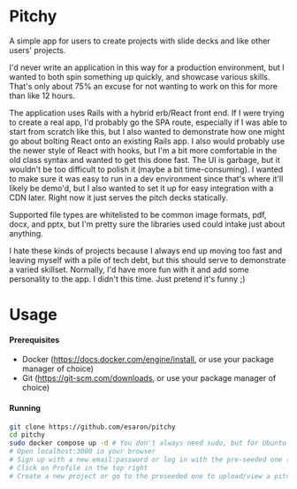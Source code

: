 # Pitchy

A simple app for users to create projects with slide decks and like other users' projects.

I'd never write an application in this way for a production environment, but I wanted to both spin something up quickly, and showcase various skills. That's only about 75% an excuse for not wanting to work on this for more than like 12 hours.

The application uses Rails with a hybrid erb/React front end. If I were trying to create a real app, I'd probably go the SPA route, especially if I was able to start from scratch like this, but I also wanted to demonstrate how one might go about bolting React onto an existing Rails app. I also would probably use the newer style of React with hooks, but I'm a bit more comfortable in the old class syntax and wanted to get this done fast. The UI is garbage, but it wouldn't be too difficult to polish it (maybe a bit time-consuming). I wanted to make sure it was easy to run in a dev environment since that's where it'll likely be demo'd, but I also wanted to set it up for easy integration with a CDN later. Right now it just serves the pitch decks statically.

Supported file types are whitelisted to be common image formats, pdf, docx, and pptx, but I'm pretty sure the libraries used could intake just about anything.

I hate these kinds of projects because I always end up moving too fast and leaving myself with a pile of tech debt, but this should serve to demonstrate a varied skillset. Normally, I'd have more fun with it and add some personality to the app. I didn't this time. Just pretend it's funny ;)

# Usage

#### Prerequisites

- Docker (https://docs.docker.com/engine/install, or use your package manager of choice)
- Git (https://git-scm.com/downloads, or use your package manager of choice)

#### Running

```sh
git clone https://github.com/esaron/pitchy
cd pitchy
sudo docker compose up -d # You don't always need sudo, but for Ubuntu you might
# Open localhost:3000 in your browser
# Sign up with a new email:password or log in with the pre-seeded one (a@a:admina)
# Click on Profile in the top right
# Create a new project or go to the preseeded one to upload/view a pitch deck
```
